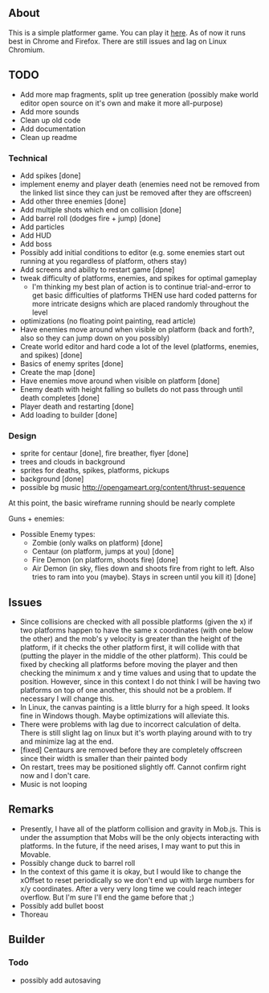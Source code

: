 ## About ##
This is a simple platformer game. You can play it [here](http://kevinalbs.com/demonHunter/). As of now it runs best in Chrome and Firefox. There are still issues and lag on Linux Chromium.

## TODO ##
- Add more map fragments, split up tree generation (possibly make world editor open source on it's own and make it more all-purpose)
- Add more sounds
- Clean up old code
- Add documentation
- Clean up readme

### Technical ###
- Add spikes [done]
- implement enemy and player death (enemies need not be removed from the linked list since they can just be removed after they are offscreen)
- Add other three enemies [done]
- Add multiple shots which end on collision [done]
- Add barrel roll (dodges fire + jump) [done]
- Add particles
- Add HUD
- Add boss
- Possibly add initial conditions to editor (e.g. some enemies start out running at you regardless of platform, others stay)
- Add screens and ability to restart game [dpne]
- tweak difficulty of platforms, enemies, and spikes for optimal gameplay
	+ I'm thinking my best plan of action is to continue trial-and-error to get basic difficulties of platforms THEN use hard coded patterns for more intricate designs which are placed randomly throughout the level
- optimizations (no floating point painting, read article)
- Have enemies move around when visible on platform (back and forth?, also so they can jump down on you possibly)
- Create world editor and hard code a lot of the level (platforms, enemies, and spikes) [done]
- Basics of enemy sprites [done]
- Create the map [done]
- Have enemies move around when visible on platform [done]
- Enemy death with height falling so bullets do not pass through until death completes [done]
- Player death and restarting [done]
- Add loading to builder [done]

### Design ###
- sprite for centaur [done], fire breather, flyer [done]
- trees and clouds in background
- sprites for deaths, spikes, platforms, pickups
- background [done]
- possible bg music http://opengameart.org/content/thrust-sequence

At this point, the basic wireframe running should be nearly complete

Guns + enemies:
- Possible Enemy types:
	+ Zombie (only walks on platform) [done]
	+ Centaur (on platform, jumps at you) [done]
	+ Fire Demon (on platform, shoots fire) [done]
	+ Air Demon (in sky, flies down and shoots fire from right to left. Also tries to ram into you (maybe). Stays in screen until you kill it) [done]

## Issues ##
- Since collisions are checked with all possible platforms (given the x) if two platforms happen to have the same x coordinates (with one below the other) and the mob's y velocity is greater than the height of the platform, if it checks the other platform first, it will collide with that (putting the player in the middle of the other platform). This could be fixed by checking all platforms before moving the player and then checking the minimum x and y time values and using that to update the position. However, since in this context I do not think I will be having two platforms on top of one another, this should not be a problem. If necessary I will change this.
- In Linux, the canvas painting is a little blurry for a high speed. It looks fine in Windows though. Maybe optimizations will alleviate this.
- There were problems with lag due to incorrect calculation of delta. There is still slight lag on linux but it's worth playing around with to try and minimize lag at the end.
- [fixed] Centaurs are removed before they are completely offscreen since their width is smaller than their painted body
- On restart, trees may be positioned slightly off. Cannot confirm right now and I don't care.
- Music is not looping

## Remarks ##
- Presently, I have all of the platform collision and gravity in Mob.js. This is under the assumption that Mobs will be the only objects interacting with platforms. In the future, if the need arises, I may want to put this in Movable.
- Possibly change duck to barrel roll
- In the context of this game it is okay, but I would like to change the xOffset to reset periodically so we don't end up with large numbers for x/y coordinates. After a very very long time we could reach integer overflow. But I'm sure I'll end the game before that ;)
- Possibly add bullet boost
- Thoreau


## Builder ##

### Todo ###
- possibly add autosaving